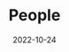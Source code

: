 ---
title: People
date: 2022-10-24

type: landing

sections:
  - block: people
    content:
      title: Meet the Team
      # Choose which groups/teams of users to display.
      #   Edit `user_groups` in each user's profile to add them to one or more of these groups.
      user_groups:
          - Principal Investigator
          - Staff
          - Postdoctoral Associates & Fellows
          - Graduate Students
          - Undergraduate Students
          - Alumni
      sort_by: Params.last_name
      sort_ascending: true
    design:
      show_interests: true
      show_role: true
      show_social: False
      show_organizations: true
---